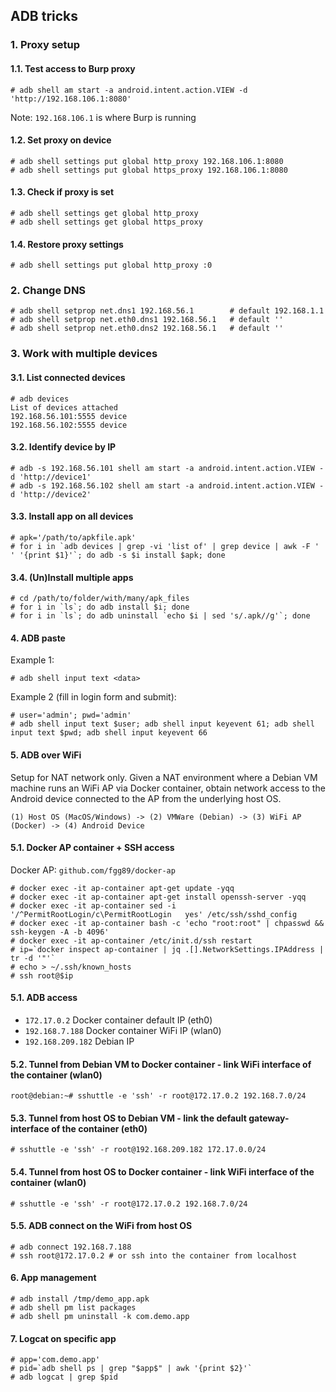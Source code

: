 ## ADB tricks

### 1. Proxy setup

#### 1.1. Test access to Burp proxy
```
# adb shell am start -a android.intent.action.VIEW -d 'http://192.168.106.1:8080'
```
Note: `192.168.106.1` is where Burp is running

#### 1.2. Set proxy on device
```
# adb shell settings put global http_proxy 192.168.106.1:8080
# adb shell settings put global https_proxy 192.168.106.1:8080
```

#### 1.3. Check if proxy is set
```
# adb shell settings get global http_proxy
# adb shell settings get global https_proxy 
```

#### 1.4. Restore proxy settings
```
# adb shell settings put global http_proxy :0
```

### 2. Change DNS

``` 
# adb shell setprop net.dns1 192.168.56.1        # default 192.168.1.1
# adb shell setprop net.eth0.dns1 192.168.56.1	 # default ''
# adb shell setprop net.eth0.dns2 192.168.56.1 	 # default ''
```

### 3. Work with multiple devices

#### 3.1. List connected devices
```
# adb devices
List of devices attached
192.168.56.101:5555	device
192.168.56.102:5555	device
```

#### 3.2. Identify device by IP
```
# adb -s 192.168.56.101 shell am start -a android.intent.action.VIEW -d 'http://device1'
# adb -s 192.168.56.102 shell am start -a android.intent.action.VIEW -d 'http://device2'
```

#### 3.3. Install app on all devices
```
# apk='/path/to/apkfile.apk'
# for i in `adb devices | grep -vi 'list of' | grep device | awk -F ' ' '{print $1}'`; do adb -s $i install $apk; done
```

#### 3.4. (Un)Install multiple apps
```
# cd /path/to/folder/with/many/apk_files
# for i in `ls`; do adb install $i; done
# for i in `ls`; do adb uninstall `echo $i | sed 's/.apk//g'`; done
```

#### 4. ADB paste

Example 1:
```
# adb shell input text <data>
```

Example 2 (fill in login form and submit): 
```
# user='admin'; pwd='admin'
# adb shell input text $user; adb shell input keyevent 61; adb shell input text $pwd; adb shell input keyevent 66
```

#### 5. ADB over WiFi

Setup for NAT network only. Given a NAT environment where a Debian VM machine runs an WiFi AP via Docker container, obtain network access to the Android device connected to the AP from the underlying host OS.

```
(1) Host OS (MacOS/Windows) -> (2) VMWare (Debian) -> (3) WiFi AP (Docker) -> (4) Android Device
```

#### 5.1. Docker AP container + SSH access

Docker AP: `github.com/fgg89/docker-ap`
```
# docker exec -it ap-container apt-get update -yqq
# docker exec -it ap-container apt-get install openssh-server -yqq
# docker exec -it ap-container sed -i '/^PermitRootLogin/c\PermitRootLogin   yes' /etc/ssh/sshd_config
# docker exec -it ap-container bash -c 'echo "root:root" | chpasswd && ssh-keygen -A -b 4096'
# docker exec -it ap-container /etc/init.d/ssh restart
# ip=`docker inspect ap-container | jq .[].NetworkSettings.IPAddress | tr -d '"'`
# echo > ~/.ssh/known_hosts
# ssh root@$ip
```

#### 5.1. ADB access
- `172.17.0.2` Docker container default IP (eth0)
- `192.168.7.188` Docker container WiFi IP (wlan0)
- `192.168.209.182` Debian IP

#### 5.2. Tunnel from Debian VM to Docker container - link WiFi interface of the container (wlan0)
```
root@debian:~# sshuttle -e 'ssh' -r root@172.17.0.2 192.168.7.0/24
```

#### 5.3. Tunnel from host OS to Debian VM - link the default gateway-interface of the container (eth0)
```
# sshuttle -e 'ssh' -r root@192.168.209.182 172.17.0.0/24
```

#### 5.4. Tunnel from host OS to Docker container - link WiFi interface of the container (wlan0)
```
# sshuttle -e 'ssh' -r root@172.17.0.2 192.168.7.0/24
```

#### 5.5. ADB connect on the WiFi from host OS
```
# adb connect 192.168.7.188
# ssh root@172.17.0.2 # or ssh into the container from localhost
```

#### 6. App management

```
# adb install /tmp/demo_app.apk
# adb shell pm list packages
# adb shell pm uninstall -k com.demo.app
```

#### 7. Logcat on specific app
```
# app='com.demo.app'
# pid=`adb shell ps | grep "$app$" | awk '{print $2}'`
# adb logcat | grep $pid
```
